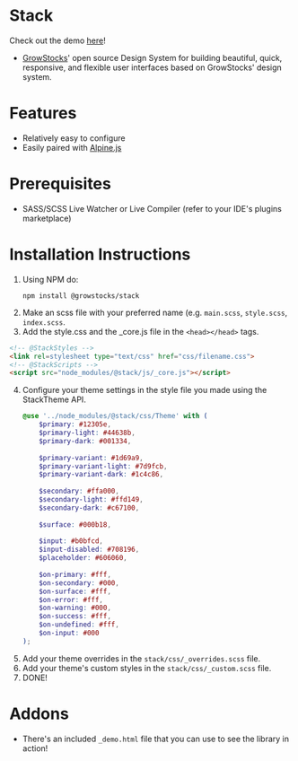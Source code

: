 # Stack
Check out the demo [here](https://growstocks.github.io/stack)!
- [GrowStocks](https://growstocks.xyz)' open source Design System for building beautiful, quick, responsive, and flexible user interfaces based on GrowStocks' design system.

# Features
- Relatively easy to configure
- Easily paired with [Alpine.js](https://github.com/alpinejs/alpine)

# Prerequisites
* SASS/SCSS Live Watcher or Live Compiler (refer to your IDE's plugins marketplace)

# Installation Instructions
1. Using NPM do:
   ```npm
   npm install @growstocks/stack
   ```
2. Make an scss file with your preferred name (e.g. `main.scss`, `style.scss`, `index.scss`.
3. Add the style.css and the _core.js file in the `<head></head>` tags.

```html
<!-- @StackStyles -->
<link rel=stylesheet type="text/css" href="css/filename.css">
<!-- @StackScripts -->
<script src="node_modules/@stack/js/_core.js"></script>
```
4. Configure your theme settings in the style file you made using the StackTheme API.
   ```scss
   @use '../node_modules/@stack/css/Theme' with (
       $primary: #12305e,
       $primary-light: #44638b,
       $primary-dark: #001334,
      
       $primary-variant: #1d69a9,
       $primary-variant-light: #7d9fcb,
       $primary-variant-dark: #1c4c86,
      
       $secondary: #ffa000,
       $secondary-light: #ffd149,
       $secondary-dark: #c67100,
      
       $surface: #000b18,
      
       $input: #b0bfcd,
       $input-disabled: #708196,
       $placeholder: #606060,
      
       $on-primary: #fff,
       $on-secondary: #000,
       $on-surface: #fff,
       $on-error: #fff,
       $on-warning: #000,
       $on-success: #fff,
       $on-undefined: #fff,
       $on-input: #000
   );
   ```
5. Add your theme overrides in the `stack/css/_overrides.scss` file.
6. Add your theme's custom styles in the `stack/css/_custom.scss` file.
7. DONE!

# Addons
- There's an included `_demo.html` file that you can use to see the library in action!
